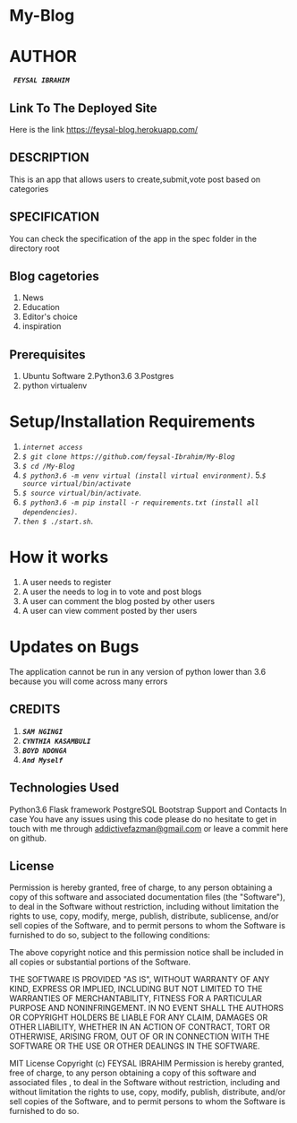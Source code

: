 # My-Blog
# AUTHOR
**_`
FEYSAL IBRAHIM`_**

## Link To The Deployed Site
Here is the link  https://feysal-blog.herokuapp.com/

## DESCRIPTION
 This is an app that allows users to create,submit,vote post based on categories
 ## SPECIFICATION
 You can check the specification of the app in the spec folder in the directory root
## Blog cagetories
1. News
2. Education
3. Editor's choice
4. inspiration
## Prerequisites
1. Ubuntu Software
2.Python3.6
3.Postgres
4. python virtualenv
# Setup/Installation Requirements
1. _`internet access`_
2. _`$ git clone https://github.com/feysal-Ibrahim/My-Blog
`_
3. _`$ cd /My-Blog`_
4. _`$ python3.6 -m venv virtual (install virtual environment)`_. 
5._`$ source virtual/bin/activate`_
6.  _`$ source virtual/bin/activate`_. 
7.  _`$ python3.6 -m pip install -r requirements.txt (install all dependencies)`_. 
8.  _`then $ ./start.sh`_. 
# How it works
1. A user needs to register
2. A user the needs to log in to vote and post blogs
3. A user can comment the blog posted by other users
4. A user can view comment posted by ther users
# Updates on Bugs
The application cannot be run in any version of python lower than 3.6 because you will come across many errors

## CREDITS
1. **_`SAM NGINGI`_**
2. **_`CYNTHIA KASAMBULI`_** 
3. **_`BOYD NDONGA`_**
4. **_`And Myself`_**

## Technologies Used
Python3.6
Flask framework
PostgreSQL
Bootstrap
Support and Contacts
In case You have any issues using this code please do no hesitate to get in touch with me through addictivefazman@gmail.com or leave a commit here on github.

## License
Permission is hereby granted, free of charge, to any person obtaining a copy of this software and associated documentation files (the "Software"), to deal in the Software without restriction, including without limitation the rights to use, copy, modify, merge, publish, distribute, sublicense, and/or sell copies of the Software, and to permit persons to whom the Software is furnished to do so, subject to the following conditions:

The above copyright notice and this permission notice shall be included in all copies or substantial portions of the Software.

THE SOFTWARE IS PROVIDED "AS IS", WITHOUT WARRANTY OF ANY KIND, EXPRESS OR IMPLIED, INCLUDING BUT NOT LIMITED TO THE WARRANTIES OF MERCHANTABILITY, FITNESS FOR A PARTICULAR PURPOSE AND NONINFRINGEMENT. IN NO EVENT SHALL THE AUTHORS OR COPYRIGHT HOLDERS BE LIABLE FOR ANY CLAIM, DAMAGES OR OTHER LIABILITY, WHETHER IN AN ACTION OF CONTRACT, TORT OR OTHERWISE, ARISING FROM, OUT OF OR IN CONNECTION WITH THE SOFTWARE OR THE USE OR OTHER DEALINGS IN THE SOFTWARE.

MIT License Copyright (c) FEYSAL IBRAHIM Permission is hereby granted, free of charge, to any person obtaining a copy of this software and associated files , to deal in the Software without restriction, including and without limitation the rights to use, copy, modify, publish, distribute, and/or sell copies of the Software, and to permit persons to whom the Software is furnished to do so.